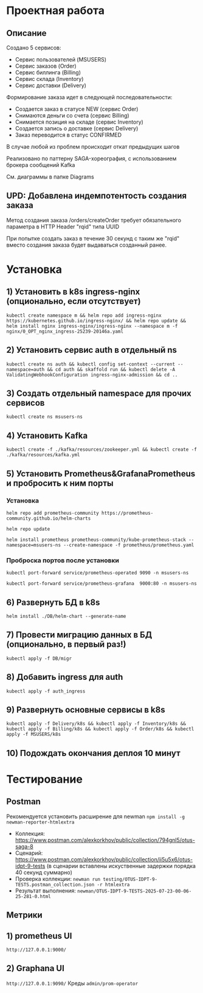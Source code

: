 # Проектная работа

## Описание

Создано 5 сервисов:
* Сервис пользователей (MSUSERS)
* Сервис заказов (Order)
* Сервис биллинга (Billing)
* Сервис склада (Inventory)
* Сервис доставки (Delivery)

Формирование заказа идет в следующей последовательности:
* Создается заказ в статусе NEW (сервис Order)
* Снимаются деньги со счета (сервис Billing)
* Снимается позиция на складе (сервис Inventory)
* Создается запись о доставке (сервис Delivery)
* Заказ переводится в статус CONFIRMED

В случае любой из проблем происходит откат предыдущих шагов

Реализовано по паттерну SAGA-хореография, с использованием брокера сообщений Kafka

См. диаграммы в папке Diagrams

## UPD: Добавлена индемпотентость создания заказа

Метод создания заказа /orders/createOrder требует обязательного параметра в HTTP Header "rqid" типа UUID

При попытке создать заказ в течение 30 секунд с таким же "rqid" вместо создания заказа будет выдаваться созданный ранее.


# Установка
## 1) Установить в k8s ingress-nginx (опционально, если отсутствует)
```kubectl create namespace m && helm repo add ingress-nginx https://kubernetes.github.io/ingress-nginx/ && helm repo update && helm install nginx ingress-nginx/ingress-nginx --namespace m -f nginx/0_OPT_nginx_ingress-25239-20146a.yaml```

## 2) Установить сервис auth в отдельный ns

```kubectl create ns auth && kubectl config set-context --current --namespace=auth && cd auth && skaffold run && kubectl delete -A ValidatingWebhookConfiguration ingress-nginx-admission && cd ..```

## 3) Создать отдельный namespace для прочих сервисов

```kubectl create ns msusers-ns```

## 4) Установить Kafka

```kubectl create -f ./kafka/resources/zookeeper.yml && kubectl create -f ./kafka/resources/kafka.yml```

## 5) Установить Prometheus&GrafanaPrometheus и пробросить к ним порты

### Установка

```helm repo add prometheus-community https://prometheus-community.github.io/helm-charts```

```helm repo update```

```helm install prometheus prometheus-community/kube-prometheus-stack --namespace=msusers-ns --create-namespace -f prometheus/prometheus.yaml```

### Проброска портов после установки

```kubectl port-forward service/prometheus-operated 9090 -n msusers-ns```

```kubectl port-forward service/prometheus-grafana  9000:80 -n msusers-ns```

## 6) Развернуть БД в k8s

```helm install ./DB/helm-chart --generate-name```

## 7) Провести миграцию данных в БД (опционально, в первый раз!)

```kubectl apply -f DB/migr```

## 8) Добавить ingress для auth

```kubectl apply -f auth_ingress```

## 9) Развернуть основные сервисы в k8s

```kubectl apply -f Delivery/k8s && kubectl apply -f Inventory/k8s && kubectl apply -f Billing/k8s && kubectl apply -f Order/k8s && kubectl apply -f MSUSERS/k8s```

## 10) Подождать окончания деплоя 10 минут

# Tecтирование

## Postman

Рекомендуется установить расширение для newman `npm install -g newman-reporter-htmlextra`

* Коллекция: https://www.postman.com/alexkorkhov/public/collection/794gnl5/otus-saga-8
* Сценарий: https://www.postman.com/alexkorkhov/public/collection/ii5u5x6/otus-idpt-9-tests (в сценарии вставлены искуственные задержки порядка 40 секунд суммарно)
* Проверка коллекции: `newman run testing/OTUS-IDPT-9-TESTS.postman_collection.json -r htmlextra` 
* Результат выполнения: `newman/OTUS-IDPT-9-TESTS-2025-07-23-00-06-25-281-0.html`

## Метрики

## 1) prometheus UI

```http://127.0.0.1:9000/```

## 2) Graphana UI

```http://127.0.0.1:9090/```
Креды ```admin/prom-operator```



